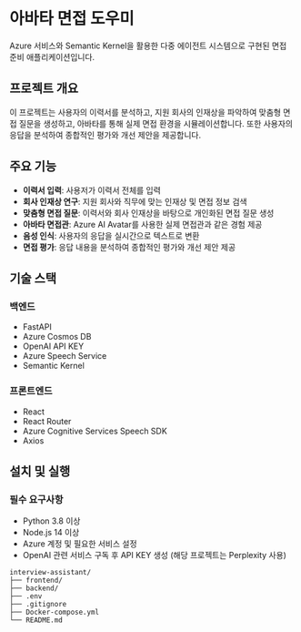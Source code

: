 # 아바타 면접 도우미

Azure 서비스와 Semantic Kernel을 활용한 다중 에이전트 시스템으로 구현된 면접 준비 애플리케이션입니다.

## 프로젝트 개요

이 프로젝트는 사용자의 이력서를 분석하고, 지원 회사의 인재상을 파악하여 맞춤형 면접 질문을 생성하고, 아바타를 통해 실제 면접 환경을 시뮬레이션합니다. 또한 사용자의 응답을 분석하여 종합적인 평가와 개선 제안을 제공합니다.

## 주요 기능

- **이력서 입력**:  사용저가 이력서 전체를 입력
- **회사 인재상 연구**: 지원 회사와 직무에 맞는 인재상 및 면접 정보 검색
- **맞춤형 면접 질문**: 이력서와 회사 인재상을 바탕으로 개인화된 면접 질문 생성
- **아바타 면접관**: Azure AI Avatar를 사용한 실제 면접관과 같은 경험 제공
- **음성 인식**: 사용자의 응답을 실시간으로 텍스트로 변환
- **면접 평가**: 응답 내용을 분석하여 종합적인 평가와 개선 제안 제공

## 기술 스택

### 백엔드

- FastAPI
- Azure Cosmos DB
- OpenAI API KEY
- Azure Speech Service
- Semantic Kernel

### 프론트엔드

- React
- React Router
- Azure Cognitive Services Speech SDK
- Axios

## 설치 및 실행

### 필수 요구사항

- Python 3.8 이상
- Node.js 14 이상
- Azure 계정 및 필요한 서비스 설정
- OpenAI 관련 서비스 구독 후 API KEY 생성 (해당 프로젝트는 Perplexity 사용)




```
interview-assistant/
├── frontend/
├── backend/
├── .env
├── .gitignore
├── Docker-compose.yml
└── README.md
```
